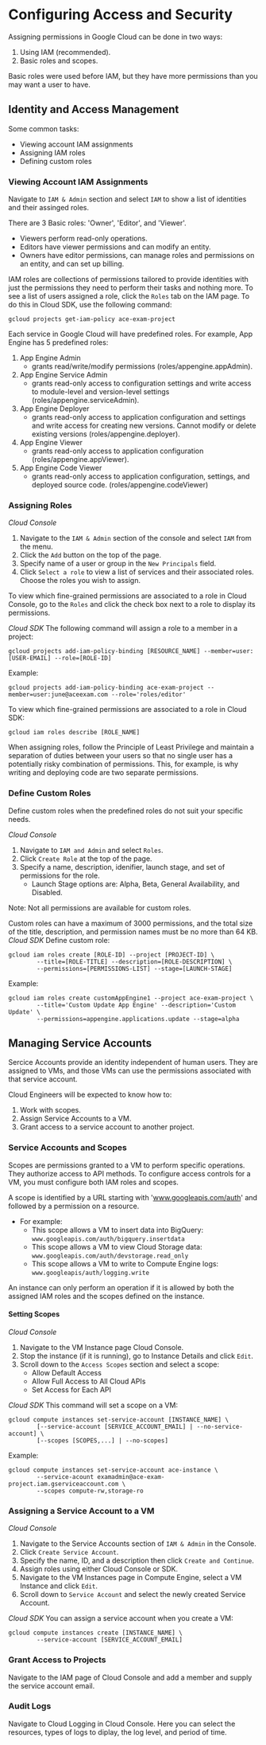 # Configuring Access and Security
Assigning permissions in Google Cloud can be done in two ways:
1. Using IAM (recommended).
2. Basic roles and scopes.

Basic roles were used before IAM, but they have more permissions than you may want a user to have.

## Identity and Access Management
Some common tasks:
- Viewing account IAM assignments
- Assigning IAM roles
- Defining custom roles

### Viewing Account IAM Assignments
Navigate to `IAM & Admin` section and select `IAM` to show a list of identities and their assinged roles.

There are 3 Basic roles: 'Owner', 'Editor', and 'Viewer'.
- Viewers perform read-only operations.
- Editors have viewer permissions and can modify an entity.
- Owners have editor permissions, can manage roles and permissions on an entity, and can set up billing.

IAM roles are collections of permissions tailored to provide identities with just the permissions they need to perform their tasks and nothing more. To see a list of users assigned a role, click the `Roles` tab on the IAM page. To do this in Cloud SDK, use the following command:

    gcloud projects get-iam-policy ace-exam-project
    

Each service in Google Cloud will have predefined roles. For example, App Engine has 5 predefined roles:
1. App Engine Admin
    - grants read/write/modify permissions (roles/appengine.appAdmin).
2. App Engine Service Admin
    - grants read-only access to configuration settings and write access to module-level and version-level settings (roles/appengine.serviceAdmin).
3. App Engine Deployer
    - grants read-only access to application configuration and settings and write access for creating new versions. Cannot modify or delete existing versions (roles/appengine.deployer).
4. App Engine Viewer
    - grants read-only access to application configuration (roles/appengine.appViewer).
5. App Engine Code Viewer
    - grants read-only access to application configuration, settings, and deployed source code. (roles/appengine.codeViewer)

### Assigning Roles
*Cloud Console*
1. Navigate to the `IAM & Admin` section of the console and select `IAM` from the menu.
2. Click the `Add` button on the top of the page.
3. Specify name of a user or group in the `New Principals` field.
4. Click `Select a role` to view a list of services and their associated roles. Choose the roles you wish to assign.

To view which fine-grained permissions are associated to a role in Cloud Console, go to the `Roles` and click the check box next to a role to display its permissions.

*Cloud SDK*
The following command will assign a role to a member in a project:

    gcloud projects add-iam-policy-binding [RESOURCE_NAME] --member=user:[USER-EMAIL] --role=[ROLE-ID]
    
Example:

    gcloud projects add-iam-policy-binding ace-exam-project --member=user:june@aceexam.com --role='roles/editor'

To view which fine-grained permissions are associated to a role in Cloud SDK:

    gcloud iam roles describe [ROLE_NAME]
    

When assigning roles, follow the Principle of Least Privilege and maintain a separation of duties between your users so that no single user has a potentially risky combination of permissions. This, for example, is why writing and deploying code are two separate permissions.

### Define Custom Roles
Define custom roles when the predefined roles do not suit your specific needs.

*Cloud Console*
1. Navigate to `IAM and Admin` and select `Roles`.
2. Click `Create Role` at the top of the page.
3. Specify a name, description, idenifier, launch stage, and set of permissions for the role.
    - Launch Stage options are: Alpha, Beta, General Availability, and Disabled.
    
Note: Not all permissions are available for custom roles.

Custom roles can have a maximum of 3000 permissions, and the total size of the title, description, and permission names must be no more than 64 KB.
*Cloud SDK*
Define custom role:

    gcloud iam roles create [ROLE-ID] --project [PROJECT-ID] \
            --title=[ROLE-TITLE] --description=[ROLE-DESCRIPTION] \
            --permissions=[PERMISSIONS-LIST] --stage=[LAUNCH-STAGE]

Example:

    gcloud iam roles create customAppEngine1 --project ace-exam-project \
            --title='Custom Update App Engine' --description='Custom Update' \
            --permissions=appengine.applications.update --stage=alpha
            

## Managing Service Accounts
Sercice Accounts provide an identity independent of human users. They are assigned to VMs, and those VMs can use the permissions associated with that service account.

Cloud Engineers will be expected to know how to:
1. Work with scopes.
2. Assign Service Accounts to a VM.
3. Grant access to a service account to another project.

### Service Accounts and Scopes
Scopes are permissions granted to a VM to perform specific operations. They authorize access to API methods. To configure access controls for a VM, you must configure both IAM roles and scopes.

A scope is identified by a URL starting with 'www.googleapis.com/auth' and followed by a permission on a resource.
- For example: 
    - This scope allows a VM to insert data into BigQuery: `www.googleapis.com/auth/bigquery.insertdata`
    - This scope allows a VM to view Cloud Storage data: `www.googleapis.com/auth/devstorage.read_only`
    - This scope allows a VM to write to Compute Engine logs: `www.googleapis/auth/logging.write`
    
An instance can only perform an operation if it is allowed by both the assigned IAM roles and the scopes defined on the instance.

#### Setting Scopes

*Cloud Console*
1. Navigate to the VM Instance page Cloud Console.
2. Stop the instance (if it is running), go to Instance Details and click `Edit`.
3. Scroll down to the `Access Scopes` section and select a scope:
    - Allow Default Access
    - Allow Full Access to All Cloud APIs
    - Set Access for Each API

*Cloud SDK*
This command will set a scope on a VM:

    gcloud compute instances set-service-account [INSTANCE_NAME] \
            [--service-account [SERVICE_ACCOUNT_EMAIL] | --no-service-account] \
            [--scopes [SCOPES,...] | --no-scopes]
            
Example:

    gcloud compute instances set-service-account ace-instance \
            --service-acount examadmin@ace-exam-project.iam.gserviceaccount.com \
            --scopes compute-rw,storage-ro
            
### Assigning a Service Account to a VM

*Cloud Console*
1. Navigate to the Service Accounts section of `IAM & Admin` in the Console.
2. Click `Create Service Account`.
3. Specify the name, ID, and a description then click `Create and Continue`.
4. Assign roles using either Cloud Console or SDK.
5. Navigate to the VM Instances page in Compute Engine, select a VM Instance and click `Edit`.
6. Scroll down to `Service Account` and select the newly created Service Account.

*Cloud SDK*
You can assign a service account when you create a VM:

    gcloud compute instances create [INSTANCE_NAME] \
            --service-account [SERVICE_ACCOUNT_EMAIL]
            
### Grant Access to Projects
Navigate to the IAM page of Cloud Console and add a member and supply the service account email.

### Audit Logs
Navigate to Cloud Logging in Cloud Console. Here you can select the resources, types of logs to diplay, the log level, and period of time.
